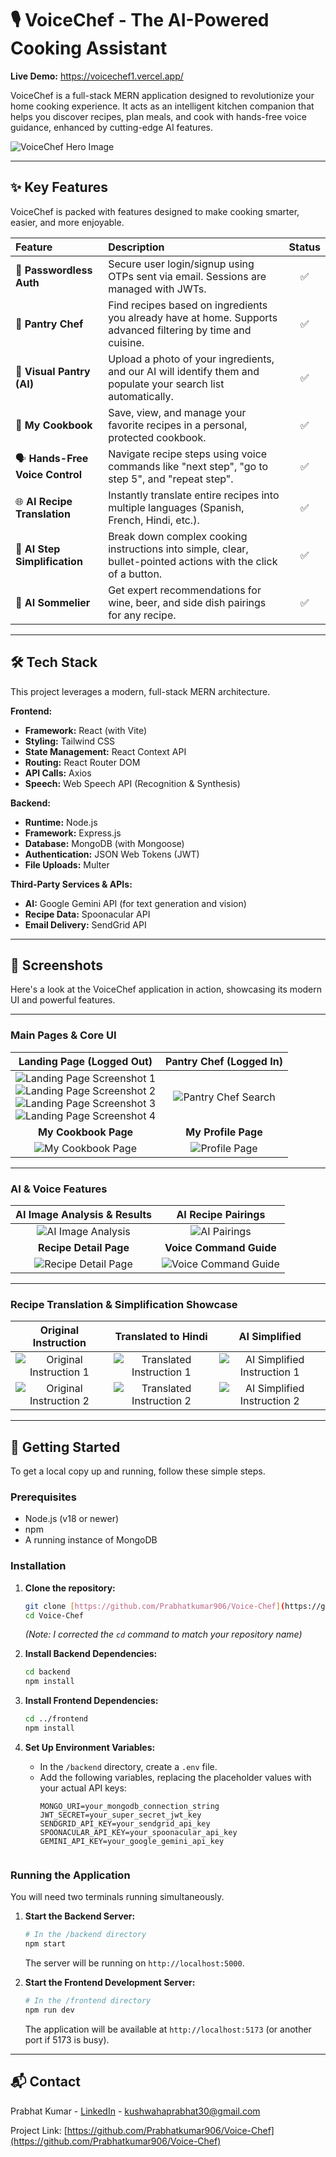 # 🎙️ VoiceChef - The AI-Powered Cooking Assistant

**Live Demo:** https://voicechef1.vercel.app/ 

VoiceChef is a full-stack MERN application designed to revolutionize your home cooking experience. It acts as an intelligent kitchen companion that helps you discover recipes, plan meals, and cook with hands-free voice guidance, enhanced by cutting-edge AI features.

![VoiceChef Hero Image](https://github.com/user-attachments/assets/f49ce4fa-4557-47d6-9d4b-19c4bdfcdb43) 

---

## ✨ Key Features

VoiceChef is packed with features designed to make cooking smarter, easier, and more enjoyable.

| Feature | Description | Status |
| :--- | :--- | :---: |
| 🔐 **Passwordless Auth** | Secure user login/signup using OTPs sent via email. Sessions are managed with JWTs. | ✅ |
| 🍲 **Pantry Chef** | Find recipes based on ingredients you already have at home. Supports advanced filtering by time and cuisine. | ✅ |
| 📸 **Visual Pantry (AI)** | Upload a photo of your ingredients, and our AI will identify them and populate your search list automatically. | ✅ |
| 📖 **My Cookbook** | Save, view, and manage your favorite recipes in a personal, protected cookbook. | ✅ |
| 🗣️ **Hands-Free Voice Control** | Navigate recipe steps using voice commands like "next step", "go to step 5", and "repeat step". | ✅ |
| 🌐 **AI Recipe Translation** | Instantly translate entire recipes into multiple languages (Spanish, French, Hindi, etc.). | ✅ |
| 🧠 **AI Step Simplification** | Break down complex cooking instructions into simple, clear, bullet-pointed actions with the click of a button. | ✅ |
| 🍷 **AI Sommelier** | Get expert recommendations for wine, beer, and side dish pairings for any recipe. | ✅ |

---

## 🛠️ Tech Stack

This project leverages a modern, full-stack MERN architecture.

**Frontend:**
* **Framework:** React (with Vite)
* **Styling:** Tailwind CSS
* **State Management:** React Context API
* **Routing:** React Router DOM
* **API Calls:** Axios
* **Speech:** Web Speech API (Recognition & Synthesis)

**Backend:**
* **Runtime:** Node.js
* **Framework:** Express.js
* **Database:** MongoDB (with Mongoose)
* **Authentication:** JSON Web Tokens (JWT)
* **File Uploads:** Multer

**Third-Party Services & APIs:**
* **AI:** Google Gemini API (for text generation and vision)
* **Recipe Data:** Spoonacular API
* **Email Delivery:** SendGrid API

---

<!-- ## 📸 Screenshots

`(This is a very important section! Take screenshots of your app and add them here. Show off the landing page, the Pantry Chef form, the recipe results, the beautiful recipe detail page, and the AI features in action.)`

| **Landing Page** | **Pantry Chef** |
| :---: | :---: |
| `![Landing Page](![Image](https://github.com/user-attachments/assets/8c72ac58-df4f-4443-80c7-f5ca8c4b09b8)) | `![features](![Image](https://github.com/user-attachments/assets/ab2cdf11-ee6d-4a67-96ca-091ab74d5fc0))| `![Landing Page](![Image](https://github.com/user-attachments/assets/7088b898-d1c1-43f3-8233-e7b13cdf802e))| `![Pantry Chef](![Image](https://github.com/user-attachments/assets/8a254cd0-03aa-4d63-a8b3-931ac96dda55))` |

|**Search with Image AI**|**Get Result**|
| `![Image AI](link-to-your-screenshot)` | `![Response](![Image](https://github.com/user-attachments/assets/98cd6903-7cbe-41e8-ab37-1946c41f3f46))` |


| **Recipe Detail Page** | **AI Pairings** |
| `![Recipe Detail](![Image](https://github.com/user-attachments/assets/74db9e4b-f3fe-4b0c-80c6-010b40110256))` | `![AI Pairings](![Image](https://github.com/user-attachments/assets/2e014594-06d6-48ad-b4e4-bafa5819afa6))` |

| **recipe imstruction** | **Voice Command** |
| `![recipe instruction in diffrent language](![Image](https://github.com/user-attachments/assets/99bd5a77-dfd4-4965-a2a8-a61f6fce7c80)

![Image](https://github.com/user-attachments/assets/c56ef4c3-a02a-4d0a-b675-bef0d6a809bd)

![Image](https://github.com/user-attachments/assets/87bf6aba-5922-4d19-ab52-ff5bd3779dca)

![Image](https://github.com/user-attachments/assets/9d20ea46-b58e-4eec-8a73-31b808dd86a7)

![Image](https://github.com/user-attachments/assets/0f41d014-ca2e-4e27-b5eb-9de912c372df)

![Image](https://github.com/user-attachments/assets/40d4bed3-2c31-4fba-b7c5-b61c4150baae))` | `![Voice Command](![Image](https://github.com/user-attachments/assets/e4a4a37e-1608-45ca-aa90-c23f2fcc8a06))` |

| **My Profile Page** | **My Cookbook Page** |
| `![Recipe Detail](![Image](https://github.com/user-attachments/assets/e69d0ac4-3208-4812-a88a-a8658ff478f5))` | `![My Cookbook Page](![Image](https://github.com/user-attachments/assets/0085de61-f5d2-430e-8290-d58dfc007cdd))` | -->


## 📸 Screenshots

Here's a look at the VoiceChef application in action, showcasing its modern UI and powerful features.

---

### Main Pages & Core UI

| Landing Page (Logged Out) | Pantry Chef (Logged In) |
| :---: | :---: |
| ![Landing Page Screenshot 1](https://github.com/user-attachments/assets/8c72ac58-df4f-4443-80c7-f5ca8c4b09b8) <br> ![Landing Page Screenshot 2](https://github.com/user-attachments/assets/ab2cdf11-ee6d-4a67-96ca-091ab74d5fc0) <br> ![Landing Page Screenshot 3](https://github.com/user-attachments/assets/1193592b-2bd3-4162-8277-225af96bee4b) <br> ![Landing Page Screenshot 4](https://github.com/user-attachments/assets/7088b898-d1c1-43f3-8233-e7b13cdf802e) | ![Pantry Chef Search](https://github.com/user-attachments/assets/8a254cd0-03aa-4d63-a8b3-931ac96dda55) |
| **My Cookbook Page** | **My Profile Page** |
| ![My Cookbook Page](https://github.com/user-attachments/assets/0085de61-f5d2-430e-8290-d58dfc007cdd) | ![Profile Page](https://github.com/user-attachments/assets/e69d0ac4-3208-4812-a88a-a8658ff478f5) |

---

### AI & Voice Features

| AI Image Analysis & Results | AI Recipe Pairings |
| :---: | :---: |
| ![AI Image Analysis](https://github.com/user-attachments/assets/98cd6903-7cbe-41e8-ab37-1946c41f3f46) | ![AI Pairings](https://github.com/user-attachments/assets/2e014594-06d6-48ad-b4e4-bafa5819afa6) |
| **Recipe Detail Page** | **Voice Command Guide** |
| ![Recipe Detail Page](https://github.com/user-attachments/assets/74db9e4b-f3fe-4b0c-80c6-010b40110256) | ![Voice Command Guide](https://github.com/user-attachments/assets/e4a4a37e-1608-45ca-aa90-c23f2fcc8a06) |

---

### Recipe Translation & Simplification Showcase

| Original Instruction | Translated to Hindi | AI Simplified |
| :---: | :---: | :---: |
| ![Original Instruction 1](https://github.com/user-attachments/assets/87bf6aba-5922-4d19-ab52-ff5bd3779dca) | ![Translated Instruction 1](https://github.com/user-attachments/assets/99bd5a77-dfd4-4965-a2a8-a61f6fce7c80) | ![AI Simplified Instruction 1](https://github.com/user-attachments/assets/c56ef4c3-a02a-4d0a-b675-bef0d6a809bd) |
| ![Original Instruction 2](https://github.com/user-attachments/assets/9d20ea46-b58e-4eec-8a73-31b808dd86a7) | ![Translated Instruction 2](https://github.com/user-attachments/assets/0f41d014-ca2e-4e27-b5eb-9de912c372df) | ![AI Simplified Instruction 2](https://github.com/user-attachments/assets/40d4bed3-2c31-4fba-b7c5-b61c4150baae) |
---

## 🚀 Getting Started

To get a local copy up and running, follow these simple steps.

### Prerequisites

* Node.js (v18 or newer)
* npm
* A running instance of MongoDB

### Installation

1.  **Clone the repository:**
    ```sh
    git clone [https://github.com/Prabhatkumar906/Voice-Chef](https://github.com/Prabhatkumar906/Voice-Chef)
    cd Voice-Chef 
    ```
    *(Note: I corrected the `cd` command to match your repository name)*

2.  **Install Backend Dependencies:**
    ```sh
    cd backend
    npm install
    ```

3.  **Install Frontend Dependencies:**
    ```sh
    cd ../frontend
    npm install
    ```

4.  **Set Up Environment Variables:**
    * In the `/backend` directory, create a `.env` file.
    * Add the following variables, replacing the placeholder values with your actual API keys:
        ```env
        MONGO_URI=your_mongodb_connection_string
        JWT_SECRET=your_super_secret_jwt_key
        SENDGRID_API_KEY=your_sendgrid_api_key
        SPOONACULAR_API_KEY=your_spoonacular_api_key
        GEMINI_API_KEY=your_google_gemini_api_key
        ```
        ```

### Running the Application

You will need two terminals running simultaneously.

1.  **Start the Backend Server:**
    ```sh
    # In the /backend directory
    npm start
    ```
    The server will be running on `http://localhost:5000`.

2.  **Start the Frontend Development Server:**
    ```sh
    # In the /frontend directory
    npm run dev
    ```
    The application will be available at `http://localhost:5173` (or another port if 5173 is busy).

---

## 📬 Contact

Prabhat Kumar - [LinkedIn](https://www.linkedin.com/in/prabhat-kushwaha-027787276/) - kushwahaprabhat30@gmail.com

Project Link: [https://github.com/Prabhatkumar906/Voice-Chef](https://github.com/Prabhatkumar906/Voice-Chef)
